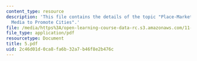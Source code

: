 ```yaml
---
content_type: resource
description: 'This file contains the details of the topic "Place-Marketing: Using
  Media to Promote Cities".'
file: /media/https%3A/open-learning-course-data-rc.s3.amazonaws.com/11-947-imaging-the-city-the-place-of-media-in-city-design-and-development-fall-1998/2c46d01d0ca8fa6b32a7b46f8e2b476c_5.pdf
file_type: application/pdf
resourcetype: Document
title: 5.pdf
uid: 2c46d01d-0ca8-fa6b-32a7-b46f8e2b476c
---
```

